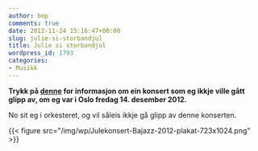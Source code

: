 ```yaml
---
author: bep
comments: true
date: 2012-11-24 15:16:47+00:00
slug: julie-si-storbandjul
title: Julie si storbandjul
wordpress_id: 1793
categories:
- Musikk
---
```


**Trykk på [denne](http://www.bajazz-bigband.com/storbandjul-julie-2012/) for informasjon om ein konsert som eg ikkje ville gått glipp av, om eg var i Oslo fredag 14. desember 2012.**

No sit eg i orkesteret, og vil såleis ikkje gå glipp av denne konserten.

<!--more-->


{{< figure src="/img/wp/Julekonsert-Bajazz-2012-plakat-723x1024.png" >}}
